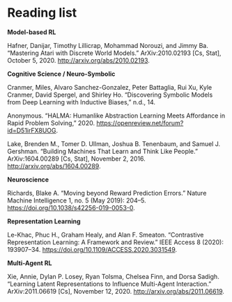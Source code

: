 # Reading list

**Model-based RL**

Hafner, Danijar, Timothy Lillicrap, Mohammad Norouzi, and Jimmy Ba. “Mastering Atari with Discrete World Models.” ArXiv:2010.02193 [Cs, Stat], October 5, 2020. http://arxiv.org/abs/2010.02193.

**Cognitive Science / Neuro-Symbolic**

Cranmer, Miles, Alvaro Sanchez-Gonzalez, Peter Battaglia, Rui Xu, Kyle Cranmer, David Spergel, and Shirley Ho. “Discovering Symbolic Models from Deep Learning with Inductive Biases,” n.d., 14.

Anonymous. “HALMA: Humanlike Abstraction Learning Meets Affordance in Rapid Problem Solving,” 2020. https://openreview.net/forum?id=D51irFX8UOG.

Lake, Brenden M., Tomer D. Ullman, Joshua B. Tenenbaum, and Samuel J. Gershman. “Building Machines That Learn and Think Like People.” ArXiv:1604.00289 [Cs, Stat], November 2, 2016. http://arxiv.org/abs/1604.00289.

**Neuroscience**

Richards, Blake A. “Moving beyond Reward Prediction Errors.” Nature Machine Intelligence 1, no. 5 (May 2019): 204–5. https://doi.org/10.1038/s42256-019-0053-0.

**Representation Learning**

Le-Khac, Phuc H., Graham Healy, and Alan F. Smeaton. “Contrastive Representation Learning: A Framework and Review.” IEEE Access 8 (2020): 193907–34. https://doi.org/10.1109/ACCESS.2020.3031549.

**Multi-Agent RL**

Xie, Annie, Dylan P. Losey, Ryan Tolsma, Chelsea Finn, and Dorsa Sadigh. “Learning Latent Representations to Influence Multi-Agent Interaction.” ArXiv:2011.06619 [Cs], November 12, 2020. http://arxiv.org/abs/2011.06619.
